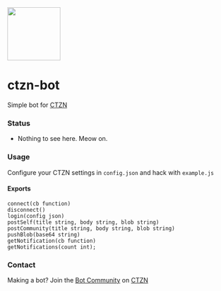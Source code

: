 <img src="https://user-images.githubusercontent.com/1423657/114308321-b92e3900-9ae3-11eb-9526-5cfeef94ef23.png" width=120>

# ctzn-bot
Simple bot for [CTZN](https://ctznry.com)

### Status
* Nothing to see here. Meow on.

### Usage
Configure your CTZN settings in `config.json` and hack with `example.js`

#### Exports
```
connect(cb function)
disconnect()
login(config json)
postSelf(title string, body string, blob string)
postCommunity(title string, body string, blob string)
pushBlob(base64 string)
getNotification(cb function)
getNotifications(count int);
```

### Contact
Making a bot? Join the [Bot Community](https://ctznry.com/bots@ctzn.one) on [CTZN](https://ctznry.com)
